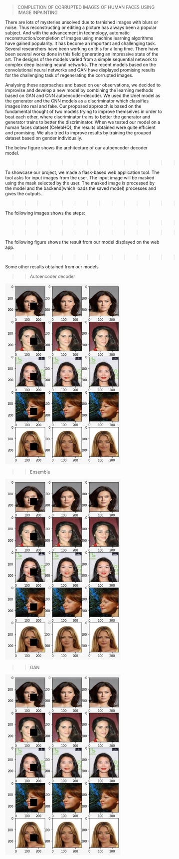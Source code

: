 > COMPLETION OF CORRUPTED IMAGES OF HUMAN FACES USING IMAGE INPAINTING

There are lots of mysteries unsolved due to tarnished images with blurs or noise. Thus reconstructing or editing a picture has always been a popular subject. And with the advancement in technology, automatic reconstruction/completion of images using machine learning algorithms have gained popularity. It has become an important and challenging task. Several researchers have been working on this for a long time. There have been several works done in this field generating an impressive state of the art. The designs of the models varied from a simple sequential network to complex deep learning neural networks. The recent models based on the convolutional neural networks and GAN have displayed promising results for the challenging task of regenerating the corrupted images. 

Analysing these approaches and based on our observations, we decided to improvise and develop a new model by combining the learning methods based on GAN and CNN autoencoder-decoder. We used the Unet model as the generator and the CNN models as a discriminator which classifies images into real and fake. Our proposed approach is based on the fundamental thought of two models trying to improve themselves in order to beat each other, where discriminator trains to better the generator and generator trains to better the discriminator. When we tested our model on a human faces dataset (CelebHQ), the results obtained were quite efficient and promising. We also tried to improve results by training the grouped dataset based on gender individually. 

The below figure shows the architecture of our autoencoder decoder model.
>>>>>>>>>>>>>> ![model](results/model.png)

To showcase our project, we made a flask-based web application tool. The tool asks for input images from the user. The input image will be masked using the mask selected by the user. The masked image is processed by the model and the backend(which loads the saved model) processes and gives the outputs. 

 
>>>>>>>>>>>>>> ![Webapp](results/webapp.jpeg)

The following images shows the steps:

>>>>>>>>>>>>>> ![Step1](results/step1.jpeg)

>>>>>>>>>>>>>> ![Step2](results/step2.jpeg)

The following figure shows the result from our model displayed on the web app. 

>>>>>>>>>>>>>> ![output](results/output.jpeg) 

Some other results obtained from our models 

>> Autoencoder decoder

![output](results/ensemble.jpeg) 

>> Ensemble
>> 
![output](results/ensemble.jpeg)  

>> GAN
>> 
![output](results/ensemble.jpeg) 

